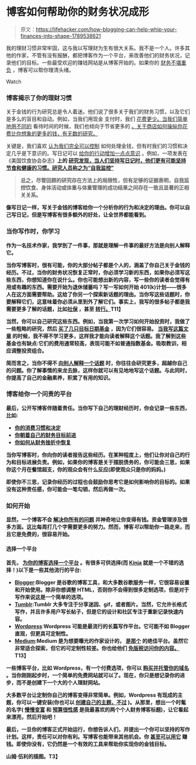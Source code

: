 # 博客如何帮助你的财务状况成形

> 原文：<https://lifehacker.com/how-blogging-can-help-whip-your-finances-into-shape-1789538621>

我的理财习惯非常牢固，这与我以写理财为生有很大关系。我不是一个人。许多其他的作家，不管有没有报酬，都把博客作为一个平台，来改善他们的财务状况，记录他们的目标。一些最受欢迎的赚钱网站是从博客开始的。如果你的 [财务不堪重负](https://lifehacker.com/how-to-manage-your-money-for-those-who-never-learned-g-1703892260) ，博客可以帮你理清头绪。

Watch

### 博客揭示了你的理财习惯

关于金钱的行为研究总是令人着迷。他们说了很多关于我们的财务习惯，以及它们是多么的盲目和自动。例如，当我们用现金 支付时，我们 [花费更少。当我们简单地用不同的](https://lifehacker.com/paying-with-cash-really-does-make-you-spend-less-1786507339) 看待时间的时候，我们也倾向于节省更多的 [。关于商店如何操纵你花费比你想象的更多的钱，有无数的研究。](http://lifehacker.com/increase-savings-with-a-cyclical-mindset-towards-time-1490674643)

关键是，我们喜欢 [认为我们完全可以控制](http://lifehacker.com/youve-got-a-limited-supply-of-willpower-so-use-it-wise-5662132) 如何处理金钱，但有时我们的习惯和决定几乎是下意识的。写日记可以 [给你的行动增加一点点意识](http://lifehacker.com/keep-a-daily-food-diary-to-track-your-diet-lose-weight-5964540) 。例如，一项发表在《美国饮食协会杂志》[](https://www.ncbi.nlm.nih.gov/pmc/articles/PMC3268700/)**上的 [研究发现，当人们坚持写日记时，他们更有可能坚持节食和健康的习惯。研究人员称之为“自我监控”](https://www.ncbi.nlm.nih.gov/pmc/articles/PMC3268700/)**

> **总之，尽管回顾的研究存在方法上的局限性，但有足够的证据表明，自我监控饮食、身体活动或体重与体重管理的成功结果之间存在一致且显著的正相关关系。**

**像写日记一样，写关于金钱的博客给你一个分析你的行为和决定的理由。你可以自己写日记，但是写博客有很多额外的好处，让全世界都能看到。**

### **当你写作时，你学习**

**作为一名技术作家，我学到了一件事，那就是理解一件事的最好方法是向别人解释它。**

**当你写博客时，很有可能，你的大部分帖子都是个人的，涵盖了你自己关于金钱的经历。不过，当你的财务状况恢复正常时，你必须学习新的东西，如果你必须写这些东西，你想知道你在说什么。你也可能想出新的内容，写一些你的读者会觉得有用或有趣的东西。需要开始为退休储蓄吗？写一写如何开始 401(k)计划——很多人在这方面需要帮助。这给了你另一个探索新话题的理由。当你写这些话题时，你要解释它们，这意味着你必须从里到外了解它们。事实上，我写的很多帖子都是我需要更多了解的话题，比如[社保](http://twocents.lifehacker.com/everything-you-need-to-know-about-social-security-1737691457#_ga=1.158113978.1268082208.1431441811) ，甚至 [转行。](http://twocents.lifehacker.com/how-to-painlessly-switch-banks-1537247659)T11】**

**当然，你可以自己研究这些东西。例如，当我第一次学习如何开始投资时，我做了一些粗略的研究，然后 [买了几只目标日期基金](http://twocents.lifehacker.com/why-target-date-funds-might-be-riskier-than-you-think-1708575188#_ga=1.158113978.1268082208.1431441811) ，因为它们很容易。 [当我写这篇文章](http://twocents.lifehacker.com/how-to-build-an-easy-beginner-set-and-forget-investm-1686878594) 的时候，我不得不学习更多，这样我才能向读者解释这个话题。我了解到这些基金也有缺点:它们的费用通常较高，表现可能不如普通指数基金。吸取教训，相应调整投资组合。**

**简而言之，当你不得不 [向别人解释一个话题](http://lifehacker.com/teach-others-what-you-know-to-make-connections-and-lear-1639560273) 时，你往往会研究更多，超越你自己的问题。你了解事情的来龙去脉，这样你就可以有见地地写这个话题。与此同时，你提高了自己的金融素养，积累了有用的知识。**

### **博客给你一个问责的平台**

**最后，公开写博客伴随着责任。当你写下自己的理财经历时，你会记录一些东西，比如:**

*   **[你的消费习惯和决定](http://twocents.lifehacker.com/how-a-bit-of-gratitude-helped-improve-my-spending-habit-1625811592)**
*   **[你朝着自己的财务目标前进](http://twocents.lifehacker.com/how-i-got-over-my-fear-of-investing-and-started-saving-1782839595)**
*   **[你如何从财务挫折中恢复](http://twocents.lifehacker.com/how-to-rebuild-your-finances-after-draining-your-emerge-1693213625)**

**当你写博客时，你向你的读者报告这些经历。在某种程度上，他们让你对自己的行为和目标进展负责。例如，如果你的博客是关于摆脱债务的，你可能会三思，如果你这个月在餐馆超支，你的观众会有什么反应(即使观众只是你的妈妈。)**

**即使你不三思，记录你经历的过程也会鼓励你思考它是如何影响你的目标的。如果没有这种责任感，你可能会一笔勾销，然后再做一次。**

### **如何开始**

**显然，一个博客不会 [解决你所有的问题](http://twocents.lifehacker.com/how-to-budget-when-you-re-broke-1561620381#_ga=1.158113978.1268082208.1431441811) 并神奇地让你变得有钱。资金管理涉及很多方面。这比每周打几个字需要更多的努力。然而，博客*可以*帮助你一路走来，而且它是免费的，很容易开始。**

#### **选择一个平台**

**首先， [为你的博客选择一个平台](http://lifehacker.com/which-blogging-platform-should-i-use-5878847) 。有很多可供选择(而 [Kinja](http://kinja.com) 就是一个不错的选择！)以下是一些其他流行的平台:**

*   **[**Blogger**](https://www.blogger.com/):Blogger 是谷歌的博客工具，和大多数谷歌服务一样，它很容易设置和开始使用。除非你想调整 HTML，否则你不会得到很多定制选项，但是对于写作来说这是一个简单的选项。**
*   **[**Tumblr**](https://www.tumblr.com/):Tumblr 大多专注于分享迷因、gif，或者图片。当然，它允许长格式写作，并且许多用户写长帖子，但是它的设计和社区专注于重新记录快速内容。**
*   **[**Wordpress**](https://wordpress.com/)**:**Wordpress 可能是最流行的长篇写作平台。它可能不如 Blogger 直观，但更具可定制性。**
*   **[**Medium**](https://medium.com/):Medium 是为想要曝光的作家设计的， [是那个](http://lifehacker.com/whats-with-new-blogging-platforms-like-medium-should-1518292181) 的绝佳平台。虽然它非常适合探索，但它的可定制性较差。你也给他们 [免版税访问你的内容。](https://medium.com/policy/9db0094a1e0f)T13】**

**一些博客平台，比如 Wordpress，有一个付费选项，你可以 [购买并托管你的域名](https://lifehacker.com/why-its-worth-it-to-purchase-your-own-domain-name-5958893) 。当你刚刚起步时，一个简单的免费网站就可以了。现在，你只是想记录你的进步，而不是创建下一个大的个人理财网站。**

**大多数平台让定制你自己的博客变得非常简单。例如，Wordpress 有现成的主题，你可以一键安装(你也可以 [创建自己的主题，不过](http://lifehacker.com/how-to-create-a-custom-theme-for-your-wordpress-blog-wi-5890139) )。从那里，想出一个时髦的名字( [慢慢变富](http://www.getrichslowly.org/) 和 [预算很性感](http://www.budgetsaresexy.com/) 是我最喜欢的两个个人财务博客标题)，让它看起来漂亮，然后开始吧！**

**最后，一旦你的博客正式开始运行，你想告诉人们，并提出一个你可以坚持的写作计划。这样，责任可以对你有利。写博客也能带来其他机会。你 [甚至可以用它](http://lifehacker.com/can-i-really-make-a-living-by-blogging-1537783554#_ga=1.188058792.1268082208.1431441811) 赚钱。即使你没有，它仍然是一个有效的工具来帮助你实现你的金钱目标。**

**山姆·伍利的插图。T3】**